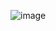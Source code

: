 ![image](https://github.com/karpo27/Exercism_Python/assets/54405665/a0d40735-e662-4f5d-a7ba-11c1821c3b69)
